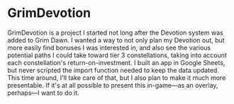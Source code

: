 # GrimDevotion

GrimDevotion is a project I started not long after the Devotion system was added to Grim Dawn. I wanted a way to not only plan my Devotion out, but more easily find bonuses I was interested in, and also see the various potential paths I could take toward tier 3 constellations, taking into account each constellation's return-on-investment. I built an app in Google Sheets, but never scripted the import function needed to keep the data updated. This time around, I'll take care of that, but I also plan to make it much more presentable. If it's at all possible to present this in-game—as an overlay, perhaps—I want to do it.
